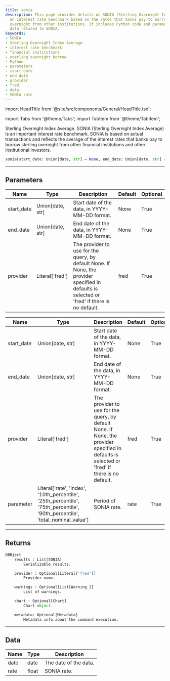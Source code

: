 ```yaml
---
title: sonia
description: This page provides details on SONIA (Sterling Overnight Index Average),
  an interest rate benchmark based on the rates that banks pay to borrow sterling
  overnight from other institutions. It includes Python code and parameters for obtaining
  data related to SONIA.
keywords:
- SONIA
- Sterling Overnight Index Average
- interest rate benchmark
- financial institutions
- sterling overnight borrow
- Python
- parameters
- start date
- end date
- provider
- fred
- data
- SONIA rate
---
```


import HeadTitle from '@site/src/components/General/HeadTitle.tsx';

<HeadTitle title="fixedincome.sonia - Reference | OpenBB Platform Docs" />

import Tabs from '@theme/Tabs';
import TabItem from '@theme/TabItem';

Sterling Overnight Index Average.
    SONIA (Sterling Overnight Index Average) is an important interest rate benchmark. SONIA is based on actual
    transactions and reflects the average of the interest rates that banks pay to borrow sterling overnight from other
    financial institutions and other institutional investors.

```python wordwrap
sonia(start_date: Union[date, str] = None, end_date: Union[date, str] = None, provider: Literal[str] = fred)
```

---

## Parameters

<Tabs>
<TabItem value="standard" label="Standard">

| Name | Type | Description | Default | Optional |
| ---- | ---- | ----------- | ------- | -------- |
| start_date | Union[date, str] | Start date of the data, in YYYY-MM-DD format. | None | True |
| end_date | Union[date, str] | End date of the data, in YYYY-MM-DD format. | None | True |
| provider | Literal['fred'] | The provider to use for the query, by default None. If None, the provider specified in defaults is selected or 'fred' if there is no default. | fred | True |
</TabItem>

<TabItem value='fred' label='fred'>

| Name | Type | Description | Default | Optional |
| ---- | ---- | ----------- | ------- | -------- |
| start_date | Union[date, str] | Start date of the data, in YYYY-MM-DD format. | None | True |
| end_date | Union[date, str] | End date of the data, in YYYY-MM-DD format. | None | True |
| provider | Literal['fred'] | The provider to use for the query, by default None. If None, the provider specified in defaults is selected or 'fred' if there is no default. | fred | True |
| parameter | Literal['rate', 'index', '10th_percentile', '25th_percentile', '75th_percentile', '90th_percentile', 'total_nominal_value'] | Period of SONIA rate. | rate | True |
</TabItem>

</Tabs>

---

## Returns

```python wordwrap
OBBject
    results : List[SONIA]
        Serializable results.

    provider : Optional[Literal['fred']]
        Provider name.

    warnings : Optional[List[Warning_]]
        List of warnings.

    chart : Optional[Chart]
        Chart object.

    metadata: Optional[Metadata]
        Metadata info about the command execution.
```

---

## Data

<Tabs>
<TabItem value="standard" label="Standard">

| Name | Type | Description |
| ---- | ---- | ----------- |
| date | date | The date of the data. |
| rate | float | SONIA rate. |
</TabItem>

</Tabs>
